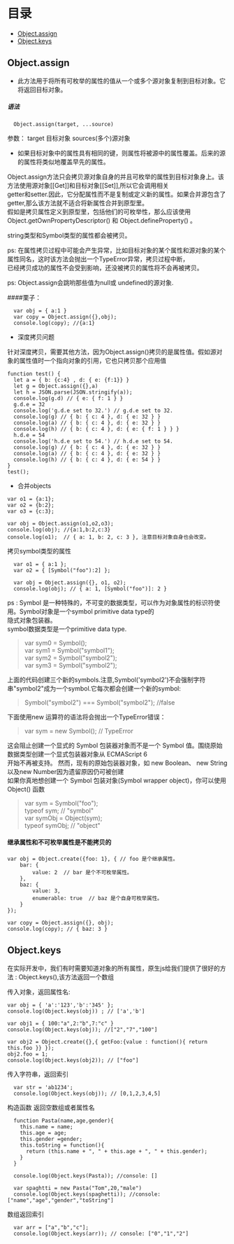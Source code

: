# 目录

- [Object.assign](#Object.assign)
- [Object.keys](#Object.keys)

## Object.assign


- 此方法用于将所有可枚举的属性的值从一个或多个源对象复制到目标对象。它将返回目标对象。  

##### 语法

```
  Object.assign(target, ...source)
```

参数： target 目标对象    sources(多个)源对象  

- 如果目标对象中的属性具有相同的键，则属性将被源中的属性覆盖。后来的源的属性将类似地覆盖早先的属性。  

Object.assign方法只会拷贝源对象自身的并且可枚举的属性到目标对象身上。该方法使用源对象[[Get]]和目标对象[[Set]],所以它会调用相关  
getter和setter.因此，它分配属性而不是复制或定义新的属性。如果合并源包含了getter,那么该方法就不适合将新属性合并到原型里。  
假如是拷贝属性定义到原型里，包括他们的可枚举性，那么应该使用   
Object.getOwnPropertyDescriptor() 和 Object.defineProperty() 。  

string类型和Symbol类型的属性都会被拷贝。  

ps: 在属性拷贝过程中可能会产生异常，比如目标对象的某个属性和源对象的某个属性同名，这时该方法会抛出一个TypeError异常，拷贝过程中断，  
已经拷贝成功的属性不会受到影响，还没被拷贝的属性将不会再被拷贝。  

ps: Object.assign会跳哟那些值为null或 undefined的源对象.  

####栗子：  
 
```
  var obj = { a:1 }
  var copy = Object.assign({},obj);
  console.log(copy); //{a:1}
```


- 深度拷贝问题  

 针对深度拷贝，需要其他方法，因为Object.assign()拷贝的是属性值。假如源对象的属性值时一个指向对象的引用，它也只拷贝那个应用值  

```
function test() {
  let a = { b: {c:4} , d: { e: {f:1}} }
  let g = Object.assign({},a)
  let h = JSON.parse(JSON.stringify(a));
  console.log(g.d) // { e: { f: 1 } }
  g.d.e = 32
  console.log('g.d.e set to 32.') // g.d.e set to 32.
  console.log(g) // { b: { c: 4 }, d: { e: 32 } }
  console.log(a) // { b: { c: 4 }, d: { e: 32 } }
  console.log(h) // { b: { c: 4 }, d: { e: { f: 1 } } }
  h.d.e = 54
  console.log('h.d.e set to 54.') // h.d.e set to 54.
  console.log(g) // { b: { c: 4 }, d: { e: 32 } }
  console.log(a) // { b: { c: 4 }, d: { e: 32 } }
  console.log(h) // { b: { c: 4 }, d: { e: 54 } }
}
test();
```

- 合并objects  

```
var o1 = {a:1};
var o2 = {b:2};
var o3 = {c:3};

var obj = Object.assign(o1,o2,o3);
console.log(obj); //{a:1,b:2,c:3}
console.log(o1);  // { a: 1, b: 2, c: 3 }, 注意目标对象自身也会改变。
```

拷贝symbol类型的属性  

```
  var o1 = { a:1 };
  var o2 = { [Symbol("foo"):2] };

  var obj = Object.assign({}, o1, o2);
  console.log(obj); // { a: 1, [Symbol("foo")]: 2 }
```

ps : Symbol 是一种特殊的，不可变的数据类型，可以作为对象属性的标识符使用。Symbol对象是一个symbol primitive data type的  
隐式对象包装器。  
symbol数据类型是一个primitive data type.

> var sym0 = Symbol();  
  var sym1 = Symbol("symbol1");  
  var sym2 = Symbol("symbol2");  
  var sym3 = Symbol("symbol2");  

上面的代码创建三个新的symbols.注意,Symbol('symbol2')不会强制字符串"symbol2"成为一个symbol.它每次都会创建一个新的symbol:  

> Symbol("symbol2") === Symbol("symbol2"); //false  

下面使用new 运算符的语法将会抛出一个TypeError错误：  

> var sym = new Symbol(); // TypeError  

这会阻止创建一个显式的 Symbol 包装器对象而不是一个 Symbol 值。围绕原始数据类型创建一个显式包装器对象从 ECMAScript 6  
开始不再被支持。 然而，现有的原始包装器对象，如 new Boolean、 new String以及new Number因为遗留原因仍可被创建   
如果你真地想创建一个 Symbol 包装对象(Symbol wrapper object)，你可以使用 Object() 函数  

> var sym = Symbol("foo");  
typeof sym;     // "symbol"  
var symObj = Object(sym);  
typeof symObj;  // "object"  

#### 继承属性和不可枚举属性是不能拷贝的

```
var obj = Object.create({foo: 1}, { // foo 是个继承属性。
    bar: {
        value: 2  // bar 是个不可枚举属性。
    },
    baz: {
        value: 3,
        enumerable: true  // baz 是个自身可枚举属性。
    }
});

var copy = Object.assign({}, obj);
console.log(copy); // { baz: 3 }
```

## Object.keys

在实际开发中，我们有时需要知道对象的所有属性，原生js给我们提供了很好的方法 : Object.keys(),该方法返回一个数组  

传入对象，返回属性名:  

```
var obj = { 'a':'123','b':'345' };
console.log(Object.keys(obj)) ; // ['a','b']

var obj1 = { 100:"a",2:"b",7:"c" }
console.log(Object.keys(obj)); //["2","7","100"]

var obj2 = Object.create({},{ getFoo:{value : function(){ return this.foo }} });
obj2.foo = 1; 
console.log(Object.keys(obj2)); // ["foo"]
```

传入字符串，返回索引  

```
  var str = 'ab1234';
  console.log(Object.keys(obj)); // [0,1,2,3,4,5]
```

构造函数 返回空数组或者属性名

```
  function Pasta(name,age,gender){
    this.name = name;
    this.age = age;
    this.gender =gender;
    this.toString = function(){
      return (this.name + ", " + this.age + ", " + this.gender);
    }
  }

  console.log(Object.keys(Pasta)); //console: []

  var spaghtti = new Pasta("Tom",20,"male")
  console.log(Object.keys(spaghetti)); //console: ["name","age","gender","toString"]
```

数组返回索引  

```
  var arr = ["a","b","c"];
  console.log(Object.keys(arr)); // console: ["0","1","2"]
```
